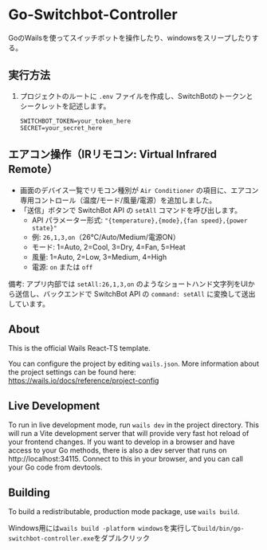 # Go-Switchbot-Controller

GoのWailsを使ってスイッチボットを操作したり、windowsをスリープしたりする。

## 実行方法

1.  プロジェクトのルートに `.env` ファイルを作成し、SwitchBotのトークンとシークレットを記述します。
    ```
    SWITCHBOT_TOKEN=your_token_here
    SECRET=your_secret_here
    ```

## エアコン操作（IRリモコン: Virtual Infrared Remote）

- 画面のデバイス一覧でリモコン種別が `Air Conditioner` の項目に、エアコン専用コントロール（温度/モード/風量/電源）を追加しました。
- 「送信」ボタンで SwitchBot API の `setAll` コマンドを呼び出します。
  - API パラメーター形式: `"{temperature},{mode},{fan speed},{power state}"`
  - 例: `26,1,3,on`（26℃/Auto/Medium/電源ON）
  - モード: 1=Auto, 2=Cool, 3=Dry, 4=Fan, 5=Heat
  - 風量: 1=Auto, 2=Low, 3=Medium, 4=High
  - 電源: `on` または `off`

備考: アプリ内部では `setAll:26,1,3,on` のようなショートハンド文字列をUIから送信し、バックエンドで SwitchBot API の `command: setAll` に変換して送出しています。

## About

This is the official Wails React-TS template.

You can configure the project by editing `wails.json`. More information about the project settings can be found
here: https://wails.io/docs/reference/project-config

## Live Development

To run in live development mode, run `wails dev` in the project directory. This will run a Vite development
server that will provide very fast hot reload of your frontend changes. If you want to develop in a browser
and have access to your Go methods, there is also a dev server that runs on http://localhost:34115. Connect
to this in your browser, and you can call your Go code from devtools.

## Building

To build a redistributable, production mode package, use `wails build`.

Windows用には`wails build -platform windows`を実行して`build/bin/go-switchbot-controller.exe`をダブルクリック
